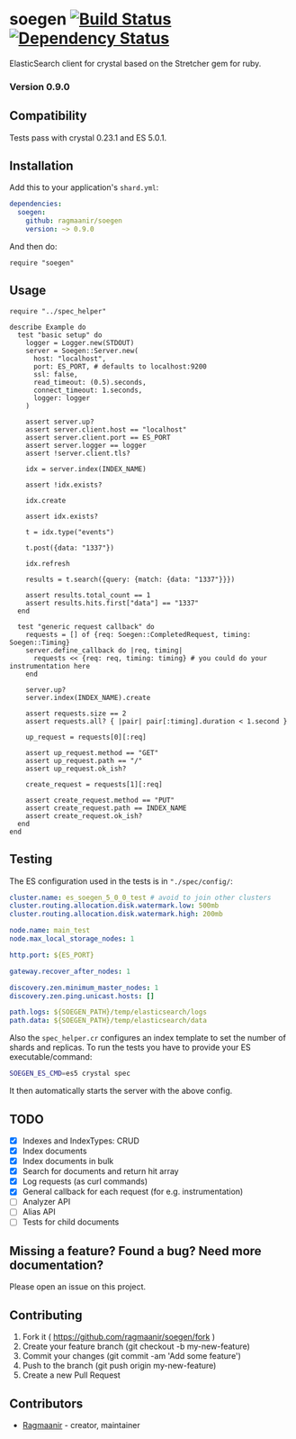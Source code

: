# soegen [![Build Status](https://travis-ci.org/Ragmaanir/soegen.svg?branch=master)](https://travis-ci.org/Ragmaanir/soegen)[![Dependency Status](https://shards.rocks/badge/github/ragmaanir/soegen/status.svg)](https://shards.rocks/github/ragmaanir/soegen)

ElasticSearch client for crystal based on the Stretcher gem for ruby.

### Version 0.9.0

## Compatibility

Tests pass with crystal 0.23.1 and ES 5.0.1.

## Installation

Add this to your application's `shard.yml`:

```yaml
dependencies:
  soegen:
    github: ragmaanir/soegen
    version: ~> 0.9.0
```

And then do:

```crystal
require "soegen"
```

## Usage

```crystal
require "../spec_helper"

describe Example do
  test "basic setup" do
    logger = Logger.new(STDOUT)
    server = Soegen::Server.new(
      host: "localhost",
      port: ES_PORT, # defaults to localhost:9200
      ssl: false,
      read_timeout: (0.5).seconds,
      connect_timeout: 1.seconds,
      logger: logger
    )

    assert server.up?
    assert server.client.host == "localhost"
    assert server.client.port == ES_PORT
    assert server.logger == logger
    assert !server.client.tls?

    idx = server.index(INDEX_NAME)

    assert !idx.exists?

    idx.create

    assert idx.exists?

    t = idx.type("events")

    t.post({data: "1337"})

    idx.refresh

    results = t.search({query: {match: {data: "1337"}}})

    assert results.total_count == 1
    assert results.hits.first["data"] == "1337"
  end

  test "generic request callback" do
    requests = [] of {req: Soegen::CompletedRequest, timing: Soegen::Timing}
    server.define_callback do |req, timing|
      requests << {req: req, timing: timing} # you could do your instrumentation here
    end

    server.up?
    server.index(INDEX_NAME).create

    assert requests.size == 2
    assert requests.all? { |pair| pair[:timing].duration < 1.second }

    up_request = requests[0][:req]

    assert up_request.method == "GET"
    assert up_request.path == "/"
    assert up_request.ok_ish?

    create_request = requests[1][:req]

    assert create_request.method == "PUT"
    assert create_request.path == INDEX_NAME
    assert create_request.ok_ish?
  end
end

```

## Testing

The ES configuration used in the tests is in `"./spec/config/`:

```yaml
cluster.name: es_soegen_5_0_0_test # avoid to join other clusters
cluster.routing.allocation.disk.watermark.low: 500mb
cluster.routing.allocation.disk.watermark.high: 200mb

node.name: main_test
node.max_local_storage_nodes: 1

http.port: ${ES_PORT}

gateway.recover_after_nodes: 1

discovery.zen.minimum_master_nodes: 1
discovery.zen.ping.unicast.hosts: []

path.logs: ${SOEGEN_PATH}/temp/elasticsearch/logs
path.data: ${SOEGEN_PATH}/temp/elasticsearch/data

```

Also the `spec_helper.cr` configures an index template to set the number of shards and replicas. To run the tests you have to provide your ES executable/command:

```bash
SOEGEN_ES_CMD=es5 crystal spec
```

It then automatically starts the server with the above config.

## TODO

- [x] Indexes and IndexTypes: CRUD
- [x] Index documents
- [x] Index documents in bulk
- [x] Search for documents and return hit array
- [x] Log requests (as curl commands)
- [x] General callback for each request (for e.g. instrumentation)
- [ ] Analyzer API
- [ ] Alias API
- [ ] Tests for child documents

## Missing a feature? Found a bug? Need more documentation?

Please open an issue on this project.

## Contributing

1. Fork it ( https://github.com/ragmaanir/soegen/fork )
2. Create your feature branch (git checkout -b my-new-feature)
3. Commit your changes (git commit -am 'Add some feature')
4. Push to the branch (git push origin my-new-feature)
5. Create a new Pull Request

## Contributors

- [Ragmaanir](https://github.com/ragmaanir) - creator, maintainer
